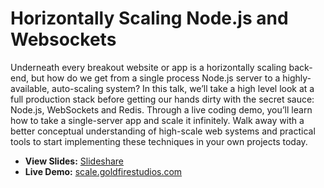 # Horizontally Scaling Node.js and Websockets
Underneath every breakout website or app is a horizontally scaling back-end, but how do we get from a single process Node.js server to a highly-available, auto-scaling system? In this talk, we’ll take a high level look at a full production stack before getting our hands dirty with the secret sauce: Node.js, WebSockets and Redis. Through a live coding demo, you’ll learn how to take a single-server app and scale it infinitely. Walk away with a better conceptual understanding of high-scale web systems and practical tools to start implementing these techniques in your own projects today.

* **View Slides:** [Slideshare](https://www.slideshare.net/secret/HiaKWCXBrbApCE)
* **Live Demo:** [scale.goldfirestudios.com](http://scale.goldfirestudios.com)
